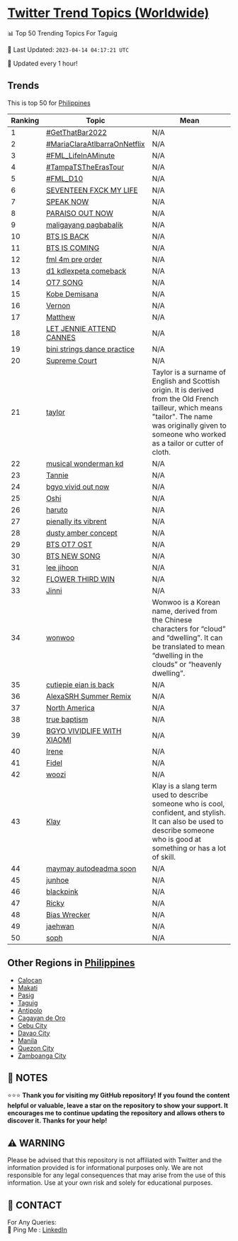 [Twitter Trend Topics (Worldwide)](https://github.com/ErcinDedeoglu/Twitter-Trend-Topics)
==========


📊 Top 50 Trending Topics For Taguig

📆 Last Updated: `2023-04-14 04:17:21 UTC`

🔧 Updated every 1 hour!


## Trends

This is top 50 for [Philippines](</Philippines>)

| Ranking | Topic | Mean |
| ------- | ------------ | ------------ |
| 1 | [#GetThatBar2022](http://twitter.com/search?q=%23GetThatBar2022) | N/A |
| 2 | [#MariaClaraAtIbarraOnNetflix](http://twitter.com/search?q=%23MariaClaraAtIbarraOnNetflix) | N/A |
| 3 | [#FML_LifeInAMinute](http://twitter.com/search?q=%23FML_LifeInAMinute) | N/A |
| 4 | [#TampaTSTheErasTour](http://twitter.com/search?q=%23TampaTSTheErasTour) | N/A |
| 5 | [#FML_D10](http://twitter.com/search?q=%23FML_D10) | N/A |
| 6 | [SEVENTEEN FXCK MY LIFE](http://twitter.com/search?q=SEVENTEEN+FXCK+MY+LIFE) | N/A |
| 7 | [SPEAK NOW](http://twitter.com/search?q=SPEAK+NOW) | N/A |
| 8 | [PARAISO OUT NOW](http://twitter.com/search?q=PARAISO+OUT+NOW) | N/A |
| 9 | [maligayang pagbabalik](http://twitter.com/search?q=maligayang+pagbabalik) | N/A |
| 10 | [BTS IS BACK](http://twitter.com/search?q=BTS+IS+BACK) | N/A |
| 11 | [BTS IS COMING](http://twitter.com/search?q=BTS+IS+COMING) | N/A |
| 12 | [fml 4m pre order](http://twitter.com/search?q=fml+4m+pre+order) | N/A |
| 13 | [d1 kdlexpeta comeback](http://twitter.com/search?q=d1+kdlexpeta+comeback) | N/A |
| 14 | [OT7 SONG](http://twitter.com/search?q=OT7+SONG) | N/A |
| 15 | [Kobe Demisana](http://twitter.com/search?q=Kobe+Demisana) | N/A |
| 16 | [Vernon](http://twitter.com/search?q=Vernon) | N/A |
| 17 | [Matthew](http://twitter.com/search?q=Matthew) | N/A |
| 18 | [LET JENNIE ATTEND CANNES](http://twitter.com/search?q=LET+JENNIE+ATTEND+CANNES) | N/A |
| 19 | [bini strings dance practice](http://twitter.com/search?q=bini+strings+dance+practice) | N/A |
| 20 | [Supreme Court](http://twitter.com/search?q=Supreme+Court) | N/A |
| 21 | [taylor](http://twitter.com/search?q=taylor) | Taylor is a surname of English and Scottish origin. It is derived from the Old French tailleur, which means "tailor". The name was originally given to someone who worked as a tailor or cutter of cloth. |
| 22 | [musical wonderman kd](http://twitter.com/search?q=musical+wonderman+kd) | N/A |
| 23 | [Tannie](http://twitter.com/search?q=Tannie) | N/A |
| 24 | [bgyo vivid out now](http://twitter.com/search?q=bgyo+vivid+out+now) | N/A |
| 25 | [Oshi](http://twitter.com/search?q=Oshi) | N/A |
| 26 | [haruto](http://twitter.com/search?q=haruto) | N/A |
| 27 | [pienally its vibrent](http://twitter.com/search?q=pienally+its+vibrent) | N/A |
| 28 | [dusty amber concept](http://twitter.com/search?q=dusty+amber+concept) | N/A |
| 29 | [BTS OT7 OST](http://twitter.com/search?q=BTS+OT7+OST) | N/A |
| 30 | [BTS NEW SONG](http://twitter.com/search?q=BTS+NEW+SONG) | N/A |
| 31 | [lee jihoon](http://twitter.com/search?q=lee+jihoon) | N/A |
| 32 | [FLOWER THIRD WIN](http://twitter.com/search?q=FLOWER+THIRD+WIN) | N/A |
| 33 | [Jinni](http://twitter.com/search?q=Jinni) | N/A |
| 34 | [wonwoo](http://twitter.com/search?q=wonwoo) | Wonwoo is a Korean name, derived from the Chinese characters for “cloud” and “dwelling”. It can be translated to mean “dwelling in the clouds” or “heavenly dwelling”. |
| 35 | [cutiepie eian is back](http://twitter.com/search?q=cutiepie+eian+is+back) | N/A |
| 36 | [AlexaSRH Summer Remix](http://twitter.com/search?q=AlexaSRH+Summer+Remix) | N/A |
| 37 | [North America](http://twitter.com/search?q=North+America) | N/A |
| 38 | [true baptism](http://twitter.com/search?q=true+baptism) | N/A |
| 39 | [BGYO VIVIDLIFE WITH XIAOMI](http://twitter.com/search?q=BGYO+VIVIDLIFE+WITH+XIAOMI) | N/A |
| 40 | [Irene](http://twitter.com/search?q=Irene) | N/A |
| 41 | [Fidel](http://twitter.com/search?q=Fidel) | N/A |
| 42 | [woozi](http://twitter.com/search?q=woozi) | N/A |
| 43 | [Klay](http://twitter.com/search?q=Klay) | Klay is a slang term used to describe someone who is cool, confident, and stylish. It can also be used to describe someone who is good at something or has a lot of skill. |
| 44 | [maymay autodeadma soon](http://twitter.com/search?q=maymay+autodeadma+soon) | N/A |
| 45 | [junhoe](http://twitter.com/search?q=junhoe) | N/A |
| 46 | [blackpink](http://twitter.com/search?q=blackpink) | N/A |
| 47 | [Ricky](http://twitter.com/search?q=Ricky) | N/A |
| 48 | [Bias Wrecker](http://twitter.com/search?q=Bias+Wrecker) | N/A |
| 49 | [jaehwan](http://twitter.com/search?q=jaehwan) | N/A |
| 50 | [soph](http://twitter.com/search?q=soph) | N/A |



## Other Regions in [Philippines](</Philippines>)

* [Calocan](</Philippines/Calocan.md>)
* [Makati](</Philippines/Makati.md>)
* [Pasig](</Philippines/Pasig.md>)
* [Taguig](</Philippines/Taguig.md>)
* [Antipolo](</Philippines/Antipolo.md>)
* [Cagayan de Oro](</Philippines/Cagayan de Oro.md>)
* [Cebu City](</Philippines/Cebu City.md>)
* [Davao City](</Philippines/Davao City.md>)
* [Manila](</Philippines/Manila.md>)
* [Quezon City](</Philippines/Quezon City.md>)
* [Zamboanga City](</Philippines/Zamboanga City.md>)



## 📝 NOTES

⭐⭐⭐ **Thank you for visiting my GitHub repository! If you found the content helpful or valuable, leave a star on the repository to show your support. It encourages me to continue updating the repository and allows others to discover it. Thanks for your help!**


## ⚠️ WARNING

Please be advised that this repository is not affiliated with Twitter and the information provided is for informational purposes only. We are not responsible for any legal consequences that may arise from the use of this information. Use at your own risk and solely for educational purposes.


## 📨 CONTACT

 For Any Queries:  
            🏓 Ping Me : [LinkedIn](https://www.linkedin.com/in/ercindedeoglu/)
